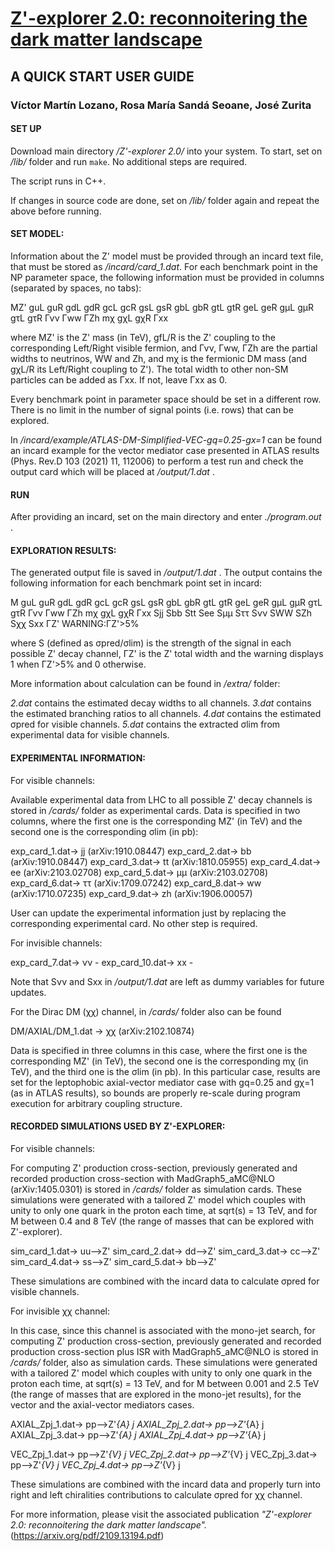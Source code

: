 # <a href="https://arxiv.org/pdf/2109.13194.pdf" target=newwindow >Z'-explorer 2.0: reconnoitering the dark matter landscape</a>

## A QUICK START USER GUIDE


### Víctor Martín Lozano, Rosa María Sandá Seoane, José Zurita 


#### SET UP



Download main directory */Z'-explorer 2.0/* into your system. To start, set on */lib/* folder and run `make`. No additional steps are required. 

The script runs in C++.

If changes in source code are done, set on */lib/* folder again and repeat the above before running.





#### SET MODEL:


Information about the Z' model must be provided through an incard text file, that must be stored as */incard/card_1.dat*. For each benchmark point in the NP parameter space, the following information must be provided in columns (separated by spaces, no tabs):


MZ'  guL guR  gdL  gdR  gcL  gcR  gsL  gsR  gbL  gbR  gtL  gtR  geL  geR  gμL  gμR  gτL  gτR  Γνν  Γww  ΓZh mχ gχL gχR Γxx


where MZ' is the Z' mass (in TeV), gfL/R is the Z' coupling to the corresponding Left/Right visible fermion, and Γνν, Γww, ΓZh are the partial widths to neutrinos, WW and Zh, and mχ is the fermionic DM mass (and gχL/R its Left/Right coupling to Z'). The total width to other non-SM particles can be added as Γxx.  If not, leave Γxx as 0.

Every benchmark point in parameter space should be set in a different row. There is no limit in the number of signal points (i.e. rows) that can be explored.


In */incard/example/ATLAS-DM-Simplified-VEC-gq=0.25-gx=1* can be found an incard example for the vector mediator case presented in ATLAS results (Phys. Rev.D 103 (2021) 11, 112006) to perform a test run and check the output card which will be placed at */output/1.dat* .







#### RUN



After providing an incard, set on the main directory and enter *./program.out* .






#### EXPLORATION RESULTS:



The generated output file is saved in */output/1.dat* . The output contains the following information for each benchmark point set in incard:
 

M  guL guR  gdL  gdR  gcL  gcR  gsL  gsR  gbL  gbR  gtL  gtR  geL  geR  gμL  gμR  gτL  gτR  Γνν  Γww  ΓZh mχ gχL gχR Γxx  Sjj  Sbb  Stt  See  Sμμ  Sττ  Sνν  SWW  SZh  Sχχ Sxx   ΓZ'   WARNING:ΓZ'>5%


where S (defined as σpred/σlim) is the strength of the signal in each possible Z' decay channel, ΓZ' is the Z' total width and the warning displays 1 when ΓZ'>5% and 0 otherwise. 


More information about calculation can be found in */extra/* folder:

*2.dat* contains the estimated decay widths to all channels. 
*3.dat* contains the estimated branching ratios to all channels.
*4.dat* contains the estimated σpred for visible channels.
*5.dat* contains the extracted σlim from experimental data for visible channels.





#### EXPERIMENTAL INFORMATION:



For visible channels:

Available experimental data from LHC to all possible Z' decay channels is stored in  */cards/* folder as experimental cards. Data is specified in two columns, where the first one is the corresponding MZ' (in TeV) and the second one is the corresponding σlim (in pb): 


exp_card_1.dat-> jj (arXiv:1910.08447)
exp_card_2.dat-> bb (arXiv:1910.08447)
exp_card_3.dat-> tt (arXiv:1810.05955)
exp_card_4.dat-> ee (arXiv:2103.02708)
exp_card_5.dat-> μμ (arXiv:2103.02708)
exp_card_6.dat-> ττ (arXiv:1709.07242)
exp_card_8.dat-> ww (arXiv:1710.07235)
exp_card_9.dat-> zh (arXiv:1906.00057)

User can update the experimental information just by replacing the corresponding experimental card. No other step is required. 




For invisible channels:

exp_card_7.dat-> νν -
exp_card_10.dat-> xx -

Note that Sνν and Sxx in */output/1.dat* are left as dummy variables for future updates.

For the Dirac DM (χχ) channel, in  */cards/* folder also can be found

DM/AXIAL/DM_1.dat -> χχ (arXiv:2102.10874)

Data is specified in three columns in this case, where the first one is the corresponding MZ' (in TeV), the second one is the corresponding mχ (in TeV), and the third one is the σlim (in pb). In this particular case, results are set for the leptophobic axial-vector mediator case with gq=0.25 and gχ=1 (as in ATLAS results), so bounds are properly re-scale during program execution for arbitrary coupling structure.





#### RECORDED SIMULATIONS USED BY Z'-EXPLORER:



For visible channels:

For computing Z' production cross-section, previously generated and recorded production cross-section with MadGraph5_aMC@NLO (arXiv:1405.0301) is stored in */cards/* folder as simulation cards. These simulations were generated with a tailored Z' model which couples with unity to only one quark in the proton each time, at sqrt(s) = 13 TeV, and for M between 0.4 and 8 TeV (the range of masses that can be explored with Z'-explorer).

sim_card_1.dat->  uu-->Z'
sim_card_2.dat->  dd-->Z'
sim_card_3.dat->  cc-->Z'
sim_card_4.dat->  ss-->Z'
sim_card_5.dat->  bb-->Z'

These simulations are combined with the incard data to calculate σpred for visible channels.



For invisible χχ channel:

In this case, since this channel is associated with the mono-jet search, for computing Z' production cross-section, previously generated and recorded production cross-section plus ISR with MadGraph5_aMC@NLO is stored in */cards/* folder, also as simulation cards. These simulations were generated with a tailored Z' model which couples with unity to only one quark in the proton each time, at sqrt(s) = 13 TeV, and for M between 0.001 and 2.5 TeV (the range of masses that are explored in the mono-jet results), for the vector and the axial-vector mediators cases.


AXIAL_Zpj_1.dat->  pp-->Z'_{A} j
AXIAL_Zpj_2.dat->  pp-->Z'_{A} j
AXIAL_Zpj_3.dat->  pp-->Z'_{A} j
AXIAL_Zpj_4.dat->  pp-->Z'_{A} j

VEC_Zpj_1.dat->  pp-->Z'_{V} j
VEC_Zpj_2.dat->  pp-->Z'_{V} j
VEC_Zpj_3.dat->  pp-->Z'_{V} j
VEC_Zpj_4.dat->  pp-->Z'_{V} j


These simulations are combined with the incard data and properly turn into right and left chiralities contributions to calculate σpred for χχ channel.



For more information, please visit the associated publication *"Z'-explorer 2.0: reconnoitering the dark matter landscape".* (https://arxiv.org/pdf/2109.13194.pdf)
